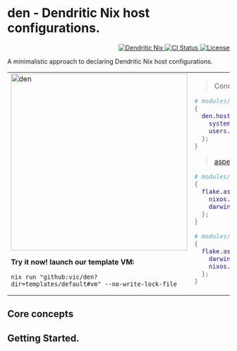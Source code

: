 # den - Dendritic Nix host configurations.

<p align="right">
  <a href="https://vic.github.io/dendrix/Dendritic.html"> <img src="https://img.shields.io/badge/Dendritic-Nix-informational?logo=nixos&logoColor=white" alt="Dendritic Nix"/> </a>
  <a href="https://github.com/vic/den/actions">
  <img src="https://github.com/vic/den/actions/workflows/test.yml/badge.svg" alt="CI Status"/> </a>
  <a href="LICENSE"> <img src="https://img.shields.io/github/license/vic/den" alt="License"/> </a>
</p>

A minimalistic approach to declaring Dendritic Nix host configurations.

<table>
<tr>
<td width="50%">
<img width="400" height="400" alt="den" src="https://github.com/user-attachments/assets/af9c9bca-ab8b-4682-8678-31a70d510bbb" /> 

**Try it now! launch our template VM:**

```console
nix run "github:vic/den?dir=templates/default#vm" --no-write-lock-file
```

</td>  
<td>

> Concise host definitions ([example](templates/default/modules/_example/hosts.nix))

```nix
# modules/hosts.nix
{
  den.hosts.my-laptop = {
    system = "x86_64-linux";
    users.vic = { };
  };
}
```

> [aspect-oriented](https://github.com/vic/flake-aspects) modules ([example](templates/default/modules/_example/aspects.nix))

```nix
# modules/my-laptop.nix
{
  flake.aspects.my-laptop = {
    nixos.system.stateVersion = "25.11";
    darwin.system.stateVersion = 6;
  };
}

# modules/vic.nix
{
  flake.aspects.vic = {
    darwin.system.principalUser = "vic";
    nixos.users.users.vic.isNormalUser = true;
  };
}
```

</td>
</tr>  
</table>

## Core concepts

## Getting Started.
